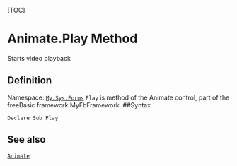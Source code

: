 [TOC]
# Animate.Play Method
Starts video playback
## Definition
Namespace: [`My.Sys.Forms`](My.Sys.Forms.md)
`Play` is method of the Animate control, part of the freeBasic framework MyFbFramework.
##Syntax
```freeBasic
Declare Sub Play
```

## See also
[`Animate`](Animate.md)
